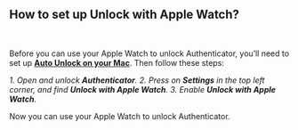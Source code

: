 <!-- 
---
title: How to set up **Unlock with Apple Watch?
--- 
-->

## How to set up **Unlock with Apple Watch?**

<br />

Before you can use your Apple Watch to unlock Authenticator, you’ll need to set up [**Auto Unlock on your Mac**](https://support.apple.com/en-gb/HT206995). Then follow these steps:

*1. Open and unlock **Authenticator**.*
*2. Press on **Settings** in the top left corner, and find  **Unlock with Apple Watch**.*
*3. Enable **Unlock with Apple Watch**.*

Now you can use your Apple Watch to unlock Authenticator.






